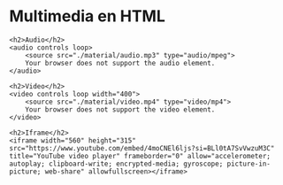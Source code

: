 <html lang="es">

<head>
    <meta charset="UTF-8">
    <title>Multimedia en HTML</title>
    <link rel="icon" href="./material/multimedia_1.png">
</head>

<body>
    <h1 title="Multimedia en HTML">Multimedia en HTML</h1>

    <h2>Audio</h2>
    <audio controls loop>
        <source src="./material/audio.mp3" type="audio/mpeg">
        Your browser does not support the audio element.
    </audio>

    <h2>Video</h2>
    <video controls loop width="400">
        <source src="./material/video.mp4" type="video/mp4">
        Your browser does not support the video element.
    </video>

    <h2>Iframe</h2>
    <iframe width="560" height="315" src="https://www.youtube.com/embed/4moCNEl6ljs?si=BLl0tA7SvVwzuM3C" title="YouTube video player" frameborder="0" allow="accelerometer; autoplay; clipboard-write; encrypted-media; gyroscope; picture-in-picture; web-share" allowfullscreen></iframe>

</body>

</html>
